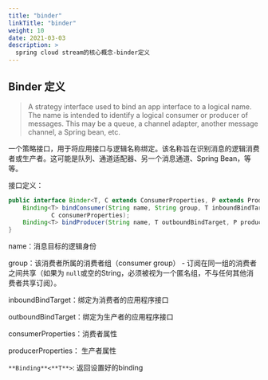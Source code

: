 ```yaml
---
title: "binder"
linkTitle: "binder"
weight: 10
date: 2021-03-03
description: >
  spring cloud stream的核心概念-binder定义
---
```




## Binder 定义

>  A strategy interface used to bind an app interface to a logical name. The name is  intended to identify a logical consumer or producer of messages. This may be a queue, a channel adapter, another message channel, a Spring bean, etc.

一个策略接口，用于将应用接口与逻辑名称绑定。该名称旨在识别消息的逻辑消费者或生产者。这可能是队列、通道适配器、另一个消息通道、Spring Bean，等等。

接口定义：

```java
public interface Binder<T, C extends ConsumerProperties, P extends ProducerProperties> {
  	Binding<T> bindConsumer(String name, String group, T inboundBindTarget,
			C consumerProperties);
  	Binding<T> bindProducer(String name, T outboundBindTarget, P producerProperties);
}
```



name：消息目标的逻辑身份

group：该消费者所属的消费者组（consumer group） - 订阅在同一组的消费者之间共享（如果为 <code>null</code>或空的String，必须被视为一个匿名组，不与任何其他消费者共享订阅）。

inboundBindTarget：绑定为消费者的应用程序接口

outboundBindTarget：绑定为生产者的应用程序接口

consumerProperties：消费者属性

producerProperties： 生产者属性

`**Binding**<**T**>`: 返回设置好的binding


